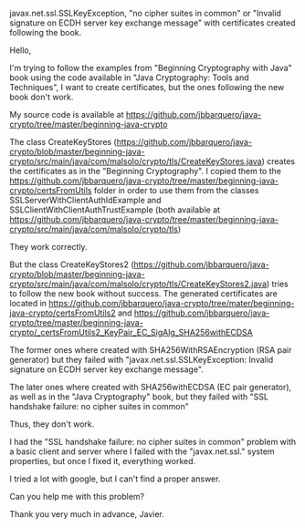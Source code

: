 javax.net.ssl.SSLKeyException, "no cipher suites in common" or "Invalid signature on ECDH server key exchange message" with certificates created following the book.

Hello,

I'm trying to follow the examples from "Beginning Cryptography with Java" book using the code available in "Java Cryptography: Tools and Techniques", I want to create certificates, but the ones following the new book don't work.

My source code is available at https://github.com/jbbarquero/java-crypto/tree/master/beginning-java-crypto

The class CreateKeyStores (https://github.com/jbbarquero/java-crypto/blob/master/beginning-java-crypto/src/main/java/com/malsolo/crypto/tls/CreateKeyStores.java) creates the certificates as in the "Beginning Cryptography". I copied them to the https://github.com/jbbarquero/java-crypto/tree/master/beginning-java-crypto/certsFromUtils folder in order to use them from the classes SSLServerWithClientAuthIdExample and SSLClientWithClientAuthTrustExample (both available at https://github.com/jbbarquero/java-crypto/tree/master/beginning-java-crypto/src/main/java/com/malsolo/crypto/tls)

They work correctly.

But the class CreateKeyStores2 (https://github.com/jbbarquero/java-crypto/blob/master/beginning-java-crypto/src/main/java/com/malsolo/crypto/tls/CreateKeyStores2.java) tries to follow the new book without success. The generated certificates are located in https://github.com/jbbarquero/java-crypto/tree/mater/beginning-java-crypto/certsFromUtils2 and https://github.com/jbbarquero/java-crypto/tree/master/beginning-java-crypto/_certsFromUtils2_KeyPair_EC_SigAlg_SHA256withECDSA

The former ones where created with SHA256WithRSAEncryption (RSA pair generator) but they failed with "javax.net.ssl.SSLKeyException: Invalid signature on ECDH server key exchange message".

The later ones where created with  SHA256withECDSA (EC pair generator), as well as in the "Java Cryptography" book, but they failed with "SSL handshake failure: no cipher suites in common"

Thus, they don't work.

I had the "SSL handshake failure: no cipher suites in common" problem with a basic client and server where I failed with the "javax.net.ssl." system properties, but once I fixed it, everything worked.

I tried a lot with google, but I can't find a proper answer.

Can you help me with this problem?

Thank you very much in advance,
Javier.
